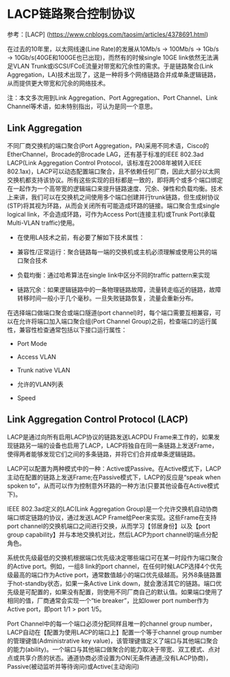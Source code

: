 # LACP链路聚合控制协议

参考：[LACP] (https://www.cnblogs.com/taosim/articles/4378691.html)

在过去的10年里，以太网线速(Line Rate)的发展从10Mb/s -> 100Mb/s -> 1Gb/s -> 10Gb/s(40GE和100GE也已出现)，而然有的时候single 10GE link依然无法满足VLAN Trunk或iSCSI/FCoE流量对带宽和冗余性的需求。于是链路聚合(Link Aggregation，LA)技术出现了，这是一种将多个网络链路合并成单条逻辑链路，从而提供更大带宽和冗余的网络技术。

注：本文多次用到Link Aggregation、Port Aggregation、Port Channel、Link Channel等术语，如未特别指出，可认为是同一个意思。

## Link Aggregation

 不同厂商交换机的端口聚合(Port Aggregation，PA)采用不同术语，Cisco的EtherChannel，Brocade的Brocade LAG，还有基于标准的IEEE 802.3ad LACP(Link Aggregation Control Protocol，该标准在2008年被转入IEEE 802.1ax)，LACP可以动态配置端口聚合，且不依赖任何厂商，因此大部分以太网交换机都支持该协议。所有这些实现的目标都是一致的，即将两个或多个端口绑定在一起作为一个高带宽的逻辑端口来提升链路速度、冗余、弹性和负载均衡。技术上来讲，我们可以在交换机之间使用多个端口创建并行trunk链路，但生成树协议(STP)将其视为环路，从而会关闭所有可能造成环路的链接。端口聚合生成single logical link，不会造成环路，可作为Access Port(连接主机)或Trunk Port(承载Multi-VLAN traffic)使用。

 - 在使用LA技术之前，有必要了解如下技术属性：

 - 兼容性/正常运行：聚合链路每一端的交换机或主机必须理解或使用公共的端口聚合技术

 - 负载均衡：通过哈希算法在single link中区分不同的traffic pattern来实现

 - 链路冗余：如果逻辑链路中的一条物理链路故障，流量转走临近的链路，故障转移时间一般小于几个毫秒。一旦失败链路恢复，流量会重新分布。

 在选择端口做端口聚合或端口隧道(port channel)时，每个端口需要互相兼容，可以在允许将端口加入端口聚合组(Port Channel Group)之前，检查端口的运行属性，兼容性检查通常包括以下接口运行属性：

 - Port Mode

 - Access VLAN

 - Trunk native VLAN
 
 - 允许的VLAN列表

 - Speed


 ## Link Aggregation Control Protocol (LACP)

 LACP是通过向所有启用LACP协议的链路发送LACPDU Frame来工作的，如果发现链路另一端的设备也启用了LACP，LACP将独自在同一条链路上发送Frame，使得两者能够发现它们之间的多条链路，并将它们合并成单条逻辑链路。

 LACP可以配置为两种模式中的一种：Active或Passive。在Active模式下，LACP主动在配置的链路上发送Frame;在Passive模式下，LACP的反应是“speak when spoken to”，从而可以作为控制意外环路的一种方法(只要其他设备在Active模式下)。
 
 IEEE 802.3ad定义的LAC(Link Aggregation Group)是一个允许交换机自动协商端口绑定链路的协议，通过发送LACP Frame给Peer来实现。这些Frame在支持port channel的交换机端口之间进行交换，从而学习【邻居身份】以及【port group capability】并与本地交换机对比，然后LACP为port channel的端点分配角色。

 系统优先级最低的交换机根据端口优先级决定哪些端口可在某一时段作为端口聚合的Active port。例如，一组8 link的port channel，在任何时候LACP选择4个优先级最高的端口作为Active port，通常数值越小的端口优先级越高。另外8条链路置于hot-standby状态，如果一条Active Link down，就会激活其它的链路。端口优先级是可配置的，如果没有配置，则使用不同厂商自己的默认值。如果端口使用了相同的值，厂商通常会实现一个“tie breaker”，比如lower port number作为Active port，即port 1/1 > port 1/5。

 Port Channel中的每一个端口必须分配同样且唯一的channel group number，LACP自动在【配置为使用LACP的端口上】配置一个等于channel group number的管理键值(Administrative key value)，该管理键值定义了端口与其他端口聚合的能力(ability)。一个端口与其他端口做聚合的能力取决于带宽、双工模式、点对点或共享介质的状态。通道协商必须设置为ON(无条件通道;没有LACP协商)，Passive(被动监听并等待询问)或Active(主动询问)

 
